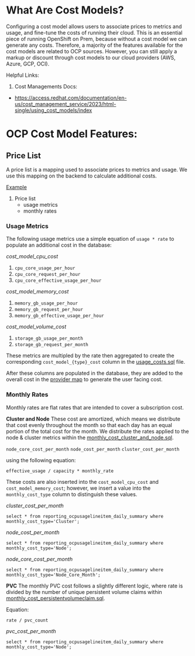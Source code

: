 # What Are Cost Models?

Configuring a cost model allows users to associate prices to metrics and usage, and fine-tune the costs of running their cloud. This is an essential piece of running OpenShift on Prem, because without a cost model we can generate any costs. Therefore, a majority of the features available for the cost models are related to OCP sources. However, you can still apply a markup or discount through cost models to our cloud providers (AWS, Azure, GCP, OCI).


Helpful Links:
1. Cost Managements Docs:
- https://access.redhat.com/documentation/en-us/cost_management_service/2023/html-single/using_cost_models/index


# OCP Cost Model Features:

## Price List
A price list is a mapping used to associate prices to metrics and usage. We use this mapping on the backend to calculate additional costs.

[Example](https://github.com/project-koku/koku/blob/main/dev/scripts/cost_models/openshift_on_prem_cost_model.json)

1. Price list
    - usage metrics
    - monthly rates

### Usage Metrics

The following usage metrics use a simple equation of `usage * rate` to populate an additional cost in the database:

*cost_model_cpu_cost*
1. `cpu_core_usage_per_hour`
2. `cpu_core_request_per_hour`
3. `cpu_core_effective_usage_per_hour`

*cost_model_memory_cost*
1. `memory_gb_usage_per_hour`
2. `memory_gb_request_per_hour`
3. `memory_gb_effective_usage_per_hour`

*cost_model_volume_cost*
1. `storage_gb_usage_per_month`
2. `storage_gb_request_per_month`

These metrics are multipled by the rate then aggregated to create the corresponding `cost_model_{type}_cost` column in the [usage_costs.sql](https://github.com/project-koku/koku/blob/main/koku/masu/database/sql/openshift/cost_model/usage_costs.sql) file.

After these columns are populated in the database, they are added to the overall cost in the [provider map](https://github.com/project-koku/koku/blob/main/koku/api/report/ocp/provider_map.py) to generate the user facing cost.


### Monthly Rates
Monthly rates are flat rates that are intended to cover a subscription cost.

**Cluster and Node**
These cost are amortized, which means we distribute that cost evenly throughout the month so that each day has an equal portion of the total cost for the month. We distribute the rates applied to the node & cluster metrics within the [monthly_cost_cluster_and_node.sql](https://github.com/project-koku/koku/blob/main/koku/masu/database/sql/openshift/cost_model/monthly_cost_cluster_and_node.sql).

`node_core_cost_per_month`
`node_cost_per_month`
`cluster_cost_per_month`

using the following equation:
```
effective_usage / capacity * monthly_rate
```

These costs are also inserted into the `cost_model_cpu_cost` and `cost_model_memory_cost`; however, we insert a value into the `monthly_cost_type` column to distinguish these values.

*cluster_cost_per_month*
```
select * from reporting_ocpusagelineitem_daily_summary where monthly_cost_type='Cluster';
```

*node_cost_per_month*
```
select * from reporting_ocpusagelineitem_daily_summary where monthly_cost_type='Node';
```

*node_core_cost_per_month*
```
select * from reporting_ocpusagelineitem_daily_summary where monthly_cost_type='Node_Core_Month';
```

**PVC**
The monthly PVC cost follows a slightly different logic, where rate is divided by the number of unique persistent volume claims within [monthly_cost_persistentvolumeclaim.sql](https://github.com/project-koku/koku/blob/main/koku/masu/database/sql/openshift/cost_model/monthly_cost_persistentvolumeclaim.sql).

Equation:
```
rate / pvc_count
```
*pvc_cost_per_month*
```
select * from reporting_ocpusagelineitem_daily_summary where monthly_cost_type='Node';
```
